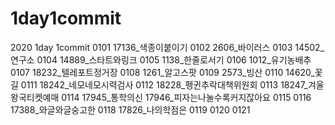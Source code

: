 # 1day1commit
2020 1day 1commit
0101 17136_색종이붙이기
0102 2606_바이러스
0103 14502_연구소
0104 14889_스타트와링크
0105 1138_한줄로서기
0106 1012_유기농배추
0107 18232_텔레포트정거장
0108 1261_알고스팟
0109 2573_빙산
0110 14620_꽃길
0111 18242_네모네모시력검사
0112 18228_펭귄추락대책위원회
0113 18247_겨울왕국티켓예매
0114 17945_통학의신 17946_피자는나눌수록커지잖아요
0115 
0116 17388_와글와글숭고한
0118 17826_나의학점은
0119
0120
0121